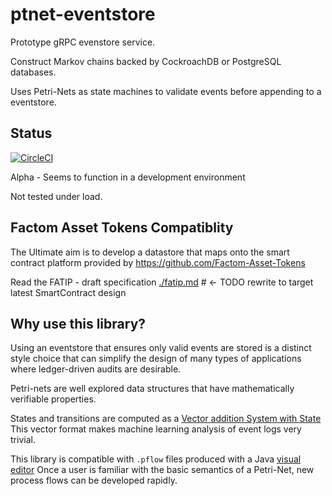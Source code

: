 # ptnet-eventstore

Prototype gRPC evenstore service.

Construct Markov chains backed by CockroachDB or PostgreSQL databases.

Uses Petri-Nets as state machines to validate events before appending to a eventstore.

## Status

[![CircleCI](https://circleci.com/gh/FactomProject/ptnet-eventstore.svg?style=svg)](https://circleci.com/gh/FactomProject/ptnet-eventstore)

Alpha - Seems to function in a development environment

Not tested under load.

## Factom Asset Tokens Compatiblity

The Ultimate aim is to develop a datastore
that maps onto the smart contract platform provided by https://github.com/Factom-Asset-Tokens

Read the FATIP - draft specification [./fatip.md](./fatip.md) # <- TODO rewrite to target latest SmartContract design

## Why use this library?

Using an eventstore that ensures only valid events are stored is a distinct style choice
that can simplify the design of many types of applications where ledger-driven audits are desirable.

Petri-nets are well explored data structures that have mathematically verifiable properties.

States and transitions are computed as a [Vector addition System with State](https://en.wikipedia.org/wiki/Vector_addition_system)
This vector format makes machine learning analysis of event logs very trivial.

This library is compatible with `.pflow` files produced with a Java [visual editor](./pneditor-0.71.jar) 
Once a user is familiar with the basic semantics of a Petri-Net, new process flows can be developed rapidly.
